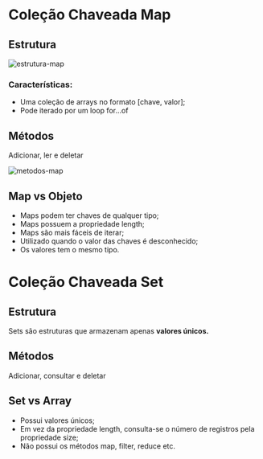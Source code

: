 # Coleção Chaveada Map

## Estrutura

![estrutura-map](https://user-images.githubusercontent.com/78867248/168704450-31132ea0-02d8-46de-a190-7af069f903f6.png)

### Características:
- Uma coleção de arrays no formato [chave, valor];
- Pode iterado por um loop for...of

## Métodos
Adicionar, ler e deletar

![metodos-map](https://user-images.githubusercontent.com/78867248/168704464-ca17570a-112a-4e6d-87a9-d2ae0267019f.png)

## Map vs Objeto
- Maps podem ter chaves de qualquer tipo;
- Maps possuem a propriedade length;
- Maps são mais fáceis de iterar;
- Utilizado quando o valor das chaves é desconhecido;
- Os valores tem o mesmo tipo.


# Coleção Chaveada Set

## Estrutura



Sets são estruturas que armazenam apenas **valores únicos.**

## Métodos
Adicionar, consultar e deletar



## Set vs Array
- Possui valores únicos;
- Em vez da propriedade length, consulta-se o número de registros pela propriedade size;
- Não possui os métodos map, filter, reduce etc.